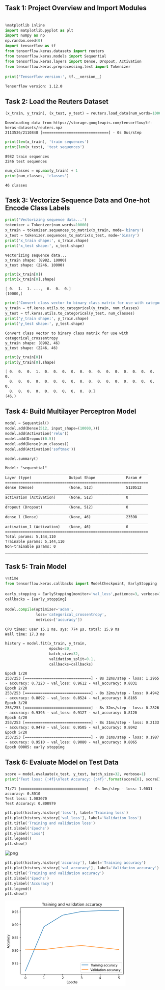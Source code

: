 
## Task 1: Project Overview and Import Modules


```python

%matplotlib inline
import matplotlib.pyplot as plt
import numpy as np
np.random.seed(0)
import tensorflow as tf
from tensorflow.keras.datasets import reuters
from tensorflow.keras.models import Sequential
from tensorflow.keras.layers import Dense, Dropout, Activation
from tensorflow.keras.preprocessing.text import Tokenizer

print('Tensorflow version:', tf.__version__)
```

    Tensorflow version: 1.12.0
    

## Task 2: Load the Reuters Dataset


```python
(x_train, y_train), (x_test, y_test) = reuters.load_data(num_words=10000, test_split=0.2)
```

    Downloading data from https://storage.googleapis.com/tensorflow/tf-keras-datasets/reuters.npz
    2113536/2110848 [==============================] - 0s 0us/step
    


```python
print(len(x_train), 'train sequences')
print(len(x_test), 'test sequences')
```

    8982 train sequences
    2246 test sequences
    


```python
num_classes = np.max(y_train) + 1
print(num_classes, 'classes')
```

    46 classes
    

## Task 3: Vectorize Sequence Data and One-hot Encode Class Labels


```python
print('Vectorizing sequence data...')
tokenizer = Tokenizer(num_words=10000)
x_train = tokenizer.sequences_to_matrix(x_train, mode='binary')
x_test = tokenizer.sequences_to_matrix(x_test, mode='binary')
print('x_train shape:', x_train.shape)
print('x_test shape:', x_test.shape)
```

    Vectorizing sequence data...
    x_train shape: (8982, 10000)
    x_test shape: (2246, 10000)
    


```python
print(x_train[0])
print(x_train[0].shape)
```

    [ 0.  1.  1. ...,  0.  0.  0.]
    (10000,)
    


```python
print('Convert class vector to binary class matrix for use with categorical_crossentropy')
y_train = tf.keras.utils.to_categorical(y_train, num_classes)
y_test = tf.keras.utils.to_categorical(y_test, num_classes)
print('y_train shape:', y_train.shape)
print('y_test shape:', y_test.shape)
```

    Convert class vector to binary class matrix for use with categorical_crossentropy
    y_train shape: (8982, 46)
    y_test shape: (2246, 46)
    


```python
print(y_train[0])
print(y_train[0].shape)
```

    [ 0.  0.  0.  1.  0.  0.  0.  0.  0.  0.  0.  0.  0.  0.  0.  0.  0.  0.
      0.  0.  0.  0.  0.  0.  0.  0.  0.  0.  0.  0.  0.  0.  0.  0.  0.  0.
      0.  0.  0.  0.  0.  0.  0.  0.  0.  0.]
    (46,)
    

## Task 4: Build Multilayer Perceptron Model


```python
model = Sequential()
model.add(Dense(512, input_shape=(10000,)))
model.add(Activation('relu'))
model.add(Dropout(0.5))
model.add(Dense(num_classes))
model.add(Activation('softmax'))
```


```python
model.summary()
```

    Model: "sequential"
    _________________________________________________________________
    Layer (type)                 Output Shape              Param #   
    =================================================================
    dense (Dense)                (None, 512)               5120512   
    _________________________________________________________________
    activation (Activation)      (None, 512)               0         
    _________________________________________________________________
    dropout (Dropout)            (None, 512)               0         
    _________________________________________________________________
    dense_1 (Dense)              (None, 46)                23598     
    _________________________________________________________________
    activation_1 (Activation)    (None, 46)                0         
    =================================================================
    Total params: 5,144,110
    Trainable params: 5,144,110
    Non-trainable params: 0
    _________________________________________________________________
    

## Task 5: Train Model


```python
%%time
from tensorflow.keras.callbacks import ModelCheckpoint, EarlyStopping

early_stopping = EarlyStopping(monitor='val_loss',patience=3, verbose=1, mode='min', baseline=None, restore_best_weights=False)
callbacks = [early_stopping]

model.compile(optimizer='adam',
              loss='categorical_crossentropy',
              metrics=['accuracy'])
```

    CPU times: user 15.1 ms, sys: 774 µs, total: 15.9 ms
    Wall time: 17.3 ms
    


```python
history = model.fit(x_train, y_train,
                    epochs=20,
                    batch_size=32,
                    validation_split=0.1,
                    callbacks=callbacks)
```

    Epoch 1/20
    253/253 [==============================] - 8s 32ms/step - loss: 1.2965 - accuracy: 0.7223 - val_loss: 0.9612 - val_accuracy: 0.8031
    Epoch 2/20
    253/253 [==============================] - 8s 32ms/step - loss: 0.4942 - accuracy: 0.8892 - val_loss: 0.8524 - val_accuracy: 0.8165
    Epoch 3/20
    253/253 [==============================] - 8s 32ms/step - loss: 0.2826 - accuracy: 0.9395 - val_loss: 0.9127 - val_accuracy: 0.8120
    Epoch 4/20
    253/253 [==============================] - 8s 31ms/step - loss: 0.2133 - accuracy: 0.9478 - val_loss: 0.9505 - val_accuracy: 0.8042
    Epoch 5/20
    253/253 [==============================] - 8s 31ms/step - loss: 0.1987 - accuracy: 0.9510 - val_loss: 0.9080 - val_accuracy: 0.8065
    Epoch 00005: early stopping
    

## Task 6: Evaluate Model on Test Data


```python
score = model.evaluate(x_test, y_test, batch_size=32, verbose=1)
print('Test loss: {:4f}\nTest Accuracy: {:4f}'.format(score[0], score[1]))
```

    71/71 [==============================] - 0s 3ms/step - loss: 1.0031 - accuracy: 0.8010
    Test loss: 1.003070
    Test Accuracy: 0.800979
    


```python
plt.plot(history.history['loss'], label='Training loss')
plt.plot(history.history['val_loss'], label='Validation loss')
plt.title('Training and validation loss')
plt.xlabel('Epochs')
plt.ylabel('Loss')
plt.legend()
plt.show()
```


![png](img/Topic_Classification_20_0.pngs)



```python
plt.plot(history.history['accuracy'], label='Training accuracy')
plt.plot(history.history['val_accuracy'], label='Validation accuracy')
plt.title('Training and validation accuracy')
plt.xlabel('Epochs')
plt.ylabel('Accuracy')
plt.legend()
plt.show()
```


![png](img/Topic_Classification_21_0.png)



```python

```


```python

```
